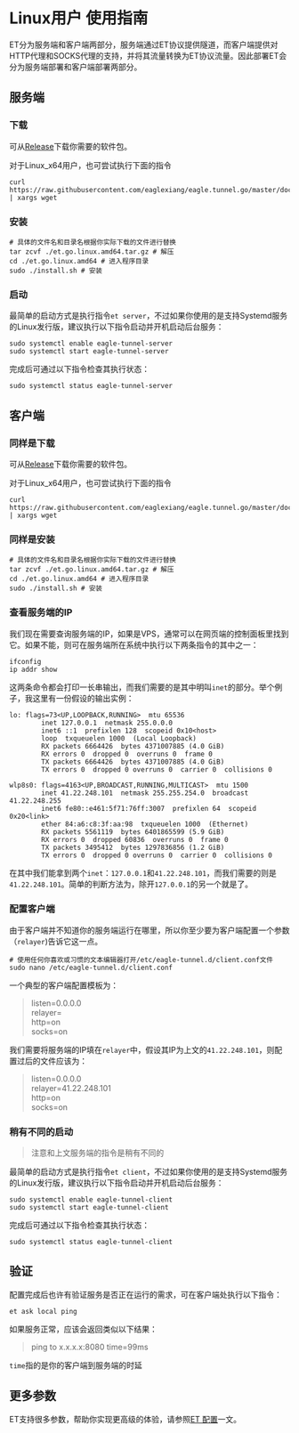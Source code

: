 # Linux用户 使用指南

ET分为服务端和客户端两部分，服务端通过ET协议提供隧道，而客户端提供对HTTP代理和SOCKS代理的支持，并将其流量转换为ET协议流量。因此部署ET会分为服务端部署和客户端部署两部分。

## 服务端

### 下载

可从[Release](https://github.com/eaglexiang/eagle.tunnel.go/releases)下载你需要的软件包。

对于Linux_x64用户，也可尝试执行下面的指令

```shell
curl https://raw.githubusercontent.com/eaglexiang/eagle.tunnel.go/master/docs/latestReleases/linux64.txt | xargs wget
```

### 安装

```shell
# 具体的文件名和目录名根据你实际下载的文件进行替换
tar zcvf ./et.go.linux.amd64.tar.gz # 解压
cd ./et.go.linux.amd64 # 进入程序目录
sudo ./install.sh # 安装
```

### 启动

最简单的启动方式是执行指令`et server`，不过如果你使用的是支持Systemd服务的Linux发行版，建议执行以下指令启动并开机启动后台服务：

```shell
sudo systemctl enable eagle-tunnel-server
sudo systemctl start eagle-tunnel-server
```

完成后可通过以下指令检查其执行状态：

```shell
sudo systemctl status eagle-tunnel-server
```

## 客户端

### 同样是下载

可从[Release](https://github.com/eaglexiang/eagle.tunnel.go/releases)下载你需要的软件包。

对于Linux_x64用户，也可尝试执行下面的指令

```shell
curl https://raw.githubusercontent.com/eaglexiang/eagle.tunnel.go/master/docs/latestReleases/linux64.txt | xargs wget
```

### 同样是安装

```shell
# 具体的文件名和目录名根据你实际下载的文件进行替换
tar zcvf ./et.go.linux.amd64.tar.gz # 解压
cd ./et.go.linux.amd64 # 进入程序目录
sudo ./install.sh # 安装
```

### 查看服务端的IP

我们现在需要查询服务端的IP，如果是VPS，通常可以在网页端的控制面板里找到它。如果不能，则可在服务端所在系统中执行以下两条指令的其中之一：

```shell
ifconfig
ip addr show
```

这两条命令都会打印一长串输出，而我们需要的是其中明叫`inet`的部分。举个例子，我这里有一份假设的输出实例：

```shell
lo: flags=73<UP,LOOPBACK,RUNNING>  mtu 65536
        inet 127.0.0.1  netmask 255.0.0.0
        inet6 ::1  prefixlen 128  scopeid 0x10<host>
        loop  txqueuelen 1000  (Local Loopback)
        RX packets 6664426  bytes 4371007885 (4.0 GiB)
        RX errors 0  dropped 0  overruns 0  frame 0
        TX packets 6664426  bytes 4371007885 (4.0 GiB)
        TX errors 0  dropped 0 overruns 0  carrier 0  collisions 0

wlp8s0: flags=4163<UP,BROADCAST,RUNNING,MULTICAST>  mtu 1500
        inet 41.22.248.101  netmask 255.255.254.0  broadcast 41.22.248.255
        inet6 fe80::e461:5f71:76ff:3007  prefixlen 64  scopeid 0x20<link>
        ether 84:a6:c8:3f:aa:98  txqueuelen 1000  (Ethernet)
        RX packets 5561119  bytes 6401865599 (5.9 GiB)
        RX errors 0  dropped 60836  overruns 0  frame 0
        TX packets 3495412  bytes 1297836856 (1.2 GiB)
        TX errors 0  dropped 0 overruns 0  carrier 0  collisions 0
```

在其中我们能拿到两个`inet`：`127.0.0.1`和`41.22.248.101`，而我们需要的则是`41.22.248.101`。简单的判断方法为，除开`127.0.0.1`的另一个就是了。

### 配置客户端

由于客户端并不知道你的服务端运行在哪里，所以你至少要为客户端配置一个参数（`relayer`)告诉它这一点。

```shell
# 使用任何你喜欢或习惯的文本编辑器打开/etc/eagle-tunnel.d/client.conf文件
sudo nano /etc/eagle-tunnel.d/client.conf
```

一个典型的客户端配置模板为：

> listen=0.0.0.0  
> relayer=  
> http=on  
> socks=on

我们需要将服务端的IP填在`relayer`中，假设其IP为上文的`41.22.248.101`，则配置过后的文件应该为：

> listen=0.0.0.0  
> relayer=41.22.248.101  
> http=on  
> socks=on

### 稍有不同的启动

> 注意和上文服务端的指令是稍有不同的

最简单的启动方式是执行指令`et client`，不过如果你使用的是支持Systemd服务的Linux发行版，建议执行以下指令启动并开机启动后台服务：

```shell
sudo systemctl enable eagle-tunnel-client
sudo systemctl start eagle-tunnel-client
```

完成后可通过以下指令检查其执行状态：

```shell
sudo systemctl status eagle-tunnel-client
```

## 验证

配置完成后也许有验证服务是否正在运行的需求，可在客户端处执行以下指令：

```shell
et ask local ping
```

如果服务正常，应该会返回类似以下结果：

> ping to x.x.x.x:8080 time=99ms

`time`指的是你的客户端到服务端的时延

## 更多参数

ET支持很多参数，帮助你实现更高级的体验，请参照[ET 配置](/docs/config.md)一文。